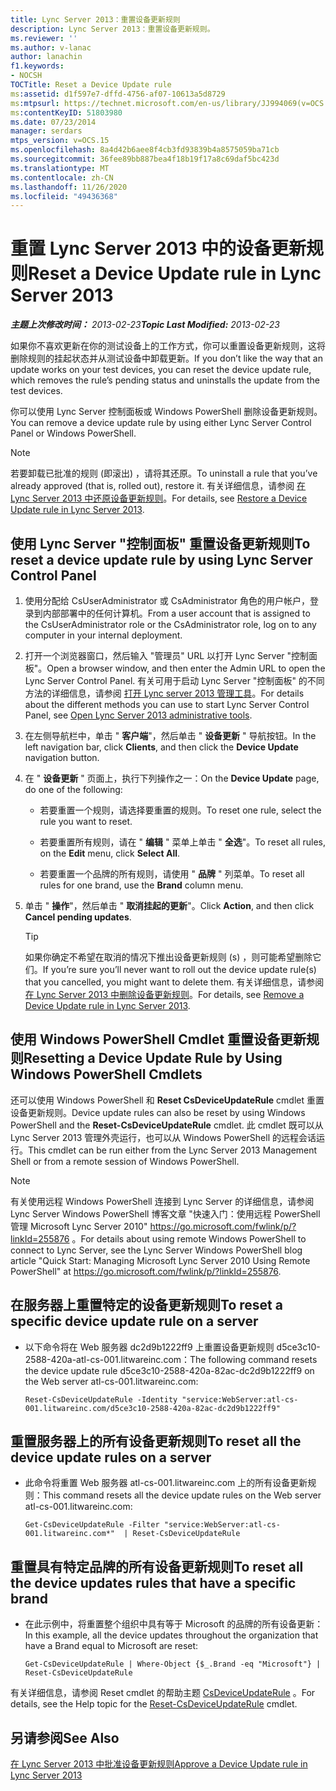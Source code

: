 ```yaml
---
title: Lync Server 2013：重置设备更新规则
description: Lync Server 2013：重置设备更新规则。
ms.reviewer: ''
ms.author: v-lanac
author: lanachin
f1.keywords:
- NOCSH
TOCTitle: Reset a Device Update rule
ms:assetid: d1f597e7-dffd-4756-af07-10613a5d8729
ms:mtpsurl: https://technet.microsoft.com/en-us/library/JJ994069(v=OCS.15)
ms:contentKeyID: 51803980
ms.date: 07/23/2014
manager: serdars
mtps_version: v=OCS.15
ms.openlocfilehash: 8a4d42b6aee8f4cb3fd93839b4a8575059ba71cb
ms.sourcegitcommit: 36fee89bb887bea4f18b19f17a8c69daf5bc423d
ms.translationtype: MT
ms.contentlocale: zh-CN
ms.lasthandoff: 11/26/2020
ms.locfileid: "49436368"
---
```

# <a name="reset-a-device-update-rule-in-lync-server-2013"></a><span data-ttu-id="61565-103">重置 Lync Server 2013 中的设备更新规则</span><span class="sxs-lookup"><span data-stu-id="61565-103">Reset a Device Update rule in Lync Server 2013</span></span>

<div data-xmlns="http://www.w3.org/1999/xhtml">

<div class="topic" data-xmlns="http://www.w3.org/1999/xhtml" data-msxsl="urn:schemas-microsoft-com:xslt" data-cs="https://msdn.microsoft.com/">

<div data-asp="https://msdn2.microsoft.com/asp">



</div>

<div id="mainSection">

<div id="mainBody"><span data-ttu-id="61565-104">

<span> </span></span><span class="sxs-lookup"><span data-stu-id="61565-104">

<span> </span></span></span>

<span data-ttu-id="61565-105">_**主题上次修改时间：** 2013-02-23_</span><span class="sxs-lookup"><span data-stu-id="61565-105">_**Topic Last Modified:** 2013-02-23_</span></span>

<span data-ttu-id="61565-106">如果你不喜欢更新在你的测试设备上的工作方式，你可以重置设备更新规则，这将删除规则的挂起状态并从测试设备中卸载更新。</span><span class="sxs-lookup"><span data-stu-id="61565-106">If you don’t like the way that an update works on your test devices, you can reset the device update rule, which removes the rule’s pending status and uninstalls the update from the test devices.</span></span>

<span data-ttu-id="61565-107">你可以使用 Lync Server 控制面板或 Windows PowerShell 删除设备更新规则。</span><span class="sxs-lookup"><span data-stu-id="61565-107">You can remove a device update rule by using either Lync Server Control Panel or Windows PowerShell.</span></span>

<div>


> [!NOTE]  
> <span data-ttu-id="61565-108">若要卸载已批准的规则 (即滚出) ，请将其还原。</span><span class="sxs-lookup"><span data-stu-id="61565-108">To uninstall a rule that you’ve already approved (that is, rolled out), restore it.</span></span> <span data-ttu-id="61565-109">有关详细信息，请参阅 <A href="lync-server-2013-restore-a-device-update-rule.md">在 Lync Server 2013 中还原设备更新规则</A>。</span><span class="sxs-lookup"><span data-stu-id="61565-109">For details, see <A href="lync-server-2013-restore-a-device-update-rule.md">Restore a Device Update rule in Lync Server 2013</A>.</span></span>



</div>

<div>

## <a name="to-reset-a-device-update-rule-by-using-lync-server-control-panel"></a><span data-ttu-id="61565-110">使用 Lync Server "控制面板" 重置设备更新规则</span><span class="sxs-lookup"><span data-stu-id="61565-110">To reset a device update rule by using Lync Server Control Panel</span></span>

1.  <span data-ttu-id="61565-111">使用分配给 CsUserAdministrator 或 CsAdministrator 角色的用户帐户，登录到内部部署中的任何计算机。</span><span class="sxs-lookup"><span data-stu-id="61565-111">From a user account that is assigned to the CsUserAdministrator role or the CsAdministrator role, log on to any computer in your internal deployment.</span></span>

2.  <span data-ttu-id="61565-112">打开一个浏览器窗口，然后输入 "管理员" URL 以打开 Lync Server "控制面板"。</span><span class="sxs-lookup"><span data-stu-id="61565-112">Open a browser window, and then enter the Admin URL to open the Lync Server Control Panel.</span></span> <span data-ttu-id="61565-113">有关可用于启动 Lync Server "控制面板" 的不同方法的详细信息，请参阅 [打开 Lync server 2013 管理工具](lync-server-2013-open-lync-server-administrative-tools.md)。</span><span class="sxs-lookup"><span data-stu-id="61565-113">For details about the different methods you can use to start Lync Server Control Panel, see [Open Lync Server 2013 administrative tools](lync-server-2013-open-lync-server-administrative-tools.md).</span></span>

3.  <span data-ttu-id="61565-114">在左侧导航栏中，单击 " **客户端**"，然后单击 " **设备更新** " 导航按钮。</span><span class="sxs-lookup"><span data-stu-id="61565-114">In the left navigation bar, click **Clients**, and then click the **Device Update** navigation button.</span></span>

4.  <span data-ttu-id="61565-115">在 " **设备更新** " 页面上，执行下列操作之一：</span><span class="sxs-lookup"><span data-stu-id="61565-115">On the **Device Update** page, do one of the following:</span></span>
    
      - <span data-ttu-id="61565-116">若要重置一个规则，请选择要重置的规则。</span><span class="sxs-lookup"><span data-stu-id="61565-116">To reset one rule, select the rule you want to reset.</span></span>
    
      - <span data-ttu-id="61565-117">若要重置所有规则，请在 " **编辑** " 菜单上单击 " **全选**"。</span><span class="sxs-lookup"><span data-stu-id="61565-117">To reset all rules, on the **Edit** menu, click **Select All**.</span></span>
    
      - <span data-ttu-id="61565-118">若要重置一个品牌的所有规则，请使用 " **品牌** " 列菜单。</span><span class="sxs-lookup"><span data-stu-id="61565-118">To reset all rules for one brand, use the **Brand** column menu.</span></span>

5.  <span data-ttu-id="61565-119">单击 " **操作**"，然后单击 " **取消挂起的更新**"。</span><span class="sxs-lookup"><span data-stu-id="61565-119">Click **Action**, and then click **Cancel pending updates**.</span></span>
    
    <div>
    

    > [!TIP]  
    > <span data-ttu-id="61565-120">如果你确定不希望在取消的情况下推出设备更新规则 (s) ，则可能希望删除它们。</span><span class="sxs-lookup"><span data-stu-id="61565-120">If you’re sure you’ll never want to roll out the device update rule(s) that you cancelled, you might want to delete them.</span></span> <span data-ttu-id="61565-121">有关详细信息，请参阅 <A href="lync-server-2013-remove-a-device-update-rule.md">在 Lync Server 2013 中删除设备更新规则</A>。</span><span class="sxs-lookup"><span data-stu-id="61565-121">For details, see <A href="lync-server-2013-remove-a-device-update-rule.md">Remove a Device Update rule in Lync Server 2013</A>.</span></span>

    
    </div>

</div>

<div>

## <a name="resetting-a-device-update-rule-by-using-windows-powershell-cmdlets"></a><span data-ttu-id="61565-122">使用 Windows PowerShell Cmdlet 重置设备更新规则</span><span class="sxs-lookup"><span data-stu-id="61565-122">Resetting a Device Update Rule by Using Windows PowerShell Cmdlets</span></span>

<span data-ttu-id="61565-123">还可以使用 Windows PowerShell 和 **Reset CsDeviceUpdateRule** cmdlet 重置设备更新规则。</span><span class="sxs-lookup"><span data-stu-id="61565-123">Device update rules can also be reset by using Windows PowerShell and the **Reset-CsDeviceUpdateRule** cmdlet.</span></span> <span data-ttu-id="61565-124">此 cmdlet 既可以从 Lync Server 2013 管理外壳运行，也可以从 Windows PowerShell 的远程会话运行。</span><span class="sxs-lookup"><span data-stu-id="61565-124">This cmdlet can be run either from the Lync Server 2013 Management Shell or from a remote session of Windows PowerShell.</span></span>

<div>


> [!NOTE]  
> <span data-ttu-id="61565-125">有关使用远程 Windows PowerShell 连接到 Lync Server 的详细信息，请参阅 Lync Server Windows PowerShell 博客文章 "快速入门：使用远程 PowerShell 管理 Microsoft Lync Server 2010" <A href="https://go.microsoft.com/fwlink/p/?linkid=255876">https://go.microsoft.com/fwlink/p/?linkId=255876</A> 。</span><span class="sxs-lookup"><span data-stu-id="61565-125">For details about using remote Windows PowerShell to connect to Lync Server, see the Lync Server Windows PowerShell blog article "Quick Start: Managing Microsoft Lync Server 2010 Using Remote PowerShell" at <A href="https://go.microsoft.com/fwlink/p/?linkid=255876">https://go.microsoft.com/fwlink/p/?linkId=255876</A>.</span></span>



</div>

<div>

## <a name="to-reset-a-specific-device-update-rule-on-a-server"></a><span data-ttu-id="61565-126">在服务器上重置特定的设备更新规则</span><span class="sxs-lookup"><span data-stu-id="61565-126">To reset a specific device update rule on a server</span></span>

  - <span data-ttu-id="61565-127">以下命令将在 Web 服务器 dc2d9b1222ff9 上重置设备更新规则 d5ce3c10-2588-420a-atl-cs-001.litwareinc.com：</span><span class="sxs-lookup"><span data-stu-id="61565-127">The following command resets the device update rule d5ce3c10-2588-420a-82ac-dc2d9b1222ff9 on the Web server atl-cs-001.litwareinc.com:</span></span>
    
        Reset-CsDeviceUpdateRule -Identity "service:WebServer:atl-cs-001.litwareinc.com/d5ce3c10-2588-420a-82ac-dc2d9b1222ff9"

</div>

<div>

## <a name="to-reset-all-the-device-update-rules-on-a-server"></a><span data-ttu-id="61565-128">重置服务器上的所有设备更新规则</span><span class="sxs-lookup"><span data-stu-id="61565-128">To reset all the device update rules on a server</span></span>

  - <span data-ttu-id="61565-129">此命令将重置 Web 服务器 atl-cs-001.litwareinc.com 上的所有设备更新规则：</span><span class="sxs-lookup"><span data-stu-id="61565-129">This command resets all the device update rules on the Web server atl-cs-001.litwareinc.com:</span></span>
    
        Get-CsDeviceUpdateRule -Filter "service:WebServer:atl-cs-001.litwareinc.com*"  | Reset-CsDeviceUpdateRule

</div>

<div>

## <a name="to-reset-all-the-device-updates-rules-that-have-a-specific-brand"></a><span data-ttu-id="61565-130">重置具有特定品牌的所有设备更新规则</span><span class="sxs-lookup"><span data-stu-id="61565-130">To reset all the device updates rules that have a specific brand</span></span>

  - <span data-ttu-id="61565-131">在此示例中，将重置整个组织中具有等于 Microsoft 的品牌的所有设备更新：</span><span class="sxs-lookup"><span data-stu-id="61565-131">In this example, all the device updates throughout the organization that have a Brand equal to Microsoft are reset:</span></span>
    
        Get-CsDeviceUpdateRule | Where-Object {$_.Brand -eq "Microsoft"} | Reset-CsDeviceUpdateRule

</div>

<span data-ttu-id="61565-132">有关详细信息，请参阅 Reset cmdlet 的帮助主题 [CsDeviceUpdateRule](https://docs.microsoft.com/powershell/module/skype/Reset-CsDeviceUpdateRule) 。</span><span class="sxs-lookup"><span data-stu-id="61565-132">For details, see the Help topic for the [Reset-CsDeviceUpdateRule](https://docs.microsoft.com/powershell/module/skype/Reset-CsDeviceUpdateRule) cmdlet.</span></span>

</div>

<div>

## <a name="see-also"></a><span data-ttu-id="61565-133">另请参阅</span><span class="sxs-lookup"><span data-stu-id="61565-133">See Also</span></span>


[<span data-ttu-id="61565-134">在 Lync Server 2013 中批准设备更新规则</span><span class="sxs-lookup"><span data-stu-id="61565-134">Approve a Device Update rule in Lync Server 2013</span></span>](lync-server-2013-approve-a-device-update-rule.md)  
  

<span data-ttu-id="61565-135"></div>

</div>

<span> </span>

</div>

</div>

</span><span class="sxs-lookup"><span data-stu-id="61565-135"></div>

</div>

<span> </span>

</div>

</div>

</span></span></div>

